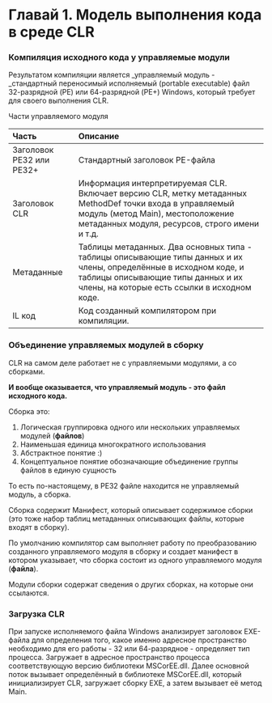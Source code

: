 # Главай 1. Модель выполнения кода в среде CLR

### Компиляция исходного кода у управляемые модули

Результатом компиляции является _управляемый модуль - _стандартный переносимый  исполняемый \(portable executable\) файл 32-разрядной \(PE\) или 64-разрядной \(PE+\) Windows, который требует для своего выполнения CLR.

Части управляемого модуля

| Часть | Описание |
| :--- | :--- |
| Заголовок PE32 или PE32+ | Стандартный заголовок PE-файла |
| Заголовок CLR | Информация интерпретируемая CLR.  Включает версию CLR, метку метаданных MethodDef точки входа в управляемый модуль \(метод Main\), местоположение метаданных модуля, ресурсов, строго имени и т.д. |
| Метаданные | Таблицы метаданных. Два основных типа - таблицы описывающие типы данных и их члены, определённые в исходном коде, и таблицы описывающие типы данных и их члены, на которые есть ссылки в исходном коде. |
| IL код | Код созданный компилятором при компиляции. |

### Объединение управляемых модулей в сборку

CLR на самом деле работает не с управляемыми модулями, а со сборками. 

**И вообще оказывается, что управляемый модуль - это файл исходного кода.**

Сборка это:

1. Логическая группировка одного или нескольких управляемых модулей \(**файлов**\)
2. Наименьшая единица многократного использования
3. Абстрактное понятие :\)
4. Концептуальное понятие обозначающие объединение группы файлов в единую сущность

То есть по-настоящему, в PE32 файле находится не управляемый модуль, а сборка.

Сборка содержит Манифест, который описывает содержимое сборки \(это тоже набор таблиц метаданных описывающих файлы, которые входят в сборку\).

По умолчанию компилятор сам выполняет работу по преобразованию созданного управляемого модуля в сборку и создает манифест в котором указывает, что сборка состоит из одного управляемого модуля \(**файла**\).

Модули сборки содержат сведения о других сборках, на которые они ссылаются.

### Загрузка CLR

При запуске исполняемого файла Windows анализирует заголовок EXE-файла для определения того, какое именно адресное пространство необходимо для его работы - 32 или 64-разрядное - определяет тип процесса. Загружает в адресное пространство  процесса соответствующую версию библиотеки MSCorEE.dll. Далее основной поток вызывает определённый в библиотеке MSCorEE.dll, который инициализирует CLR, загружает сборку EXE, а затем вызывает её метод Main.



